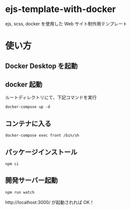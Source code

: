 # ejs-template-with-docker

ejs, scss, docker を使用した Web サイト制作用テンプレート

# 使い方

## Docker Desktop を起動

## docker 起動

ルートディレクトリにて、下記コマンドを実行

```
docker-compose up -d
```

## コンテナに入る

```
docker-compose exec front /bin/sh
```

## パッケージインストール

```
npm ci
```

## 開発サーバー起動

```
npm run watch
```

http://localhost:3000/ が起動されれば OK！
